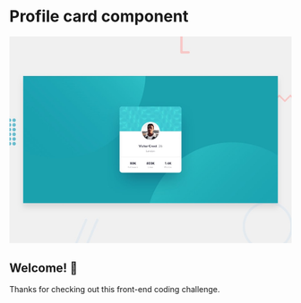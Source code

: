 # Profile card component

![Design preview for the Profile card component coding challenge](./design/desktop-preview.jpg)

## Welcome! 👋

Thanks for checking out this front-end coding challenge.


